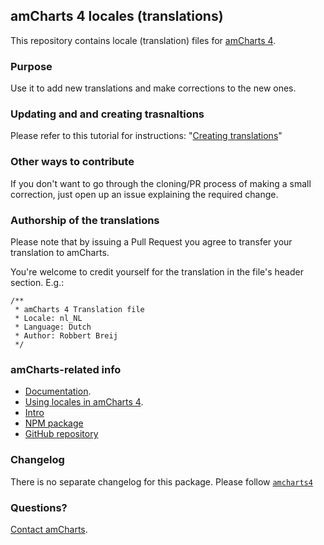 ## amCharts 4 locales (translations)

This repository contains locale (translation) files for [amCharts 4](https://www.amcharts.com/v4).


### Purpose

Use it to add new translations and make corrections to the new ones.


### Updating and and creating trasnaltions

Please refer to this tutorial for instructions: "[Creating translations](https://www.amcharts.com/docs/v4/tutorials/creating-translations/)"


### Other ways to contribute

If you don't want to go through the cloning/PR process of making a small
correction, just open up an issue explaining the required change.


### Authorship of the translations

Please note that by issuing a Pull Request you agree to transfer your
translation to amCharts.

You're welcome to credit yourself for the translation in the file's header
section. E.g.:

```
/**
 * amCharts 4 Translation file
 * Locale: nl_NL
 * Language: Dutch
 * Author: Robbert Breij
 */
```


### amCharts-related info

* [Documentation](https://www.amcharts.com/docs/v4).
* [Using locales in amCharts 4](https://www.amcharts.com/docs/v4/concepts/locales/).
* [Intro](https://www.amcharts.com/v4)
* [NPM package](https://www.npmjs.com/package/@amcharts/amcharts4)
* [GitHub repository](https://github.com/amcharts/amcharts4)


### Changelog

There is no separate changelog for this package. Please follow
[`amcharts4`](https://github.com/amcharts/amcharts4/blob/master/dist/script/CHANGELOG.md)


### Questions?

[Contact amCharts](mailto:contact@amcharts.com).

